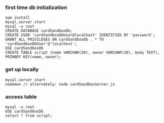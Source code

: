 ### first time db initialization

```
npm install
mysql.server start
mysql -u root
CREATE DATABASE cardSandboxDb;
CREATE USER 'cardSandboxDbUser@localhost' IDENTIFIED BY 'password';
GRANT ALL PRIVILEGES ON cardSandboxDb . * TO 'cardSandboxDbUser'@'localhost';
USE cardSandboxDb
CREATE TABLE script (name VARCHAR(20), owner VARCHAR(20), body TEXT), PRIMARY KEY(name, owner);
```

### get up locally
```
mysql.server start
nodemon // alternately: node cardSandboxServer.js
```

### access table
```
mysql -u root
USE cardSandboxDb
select * from script;
```